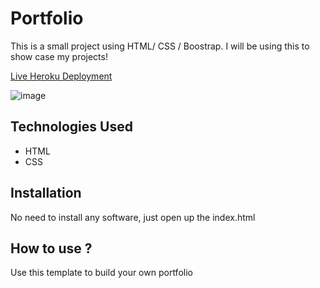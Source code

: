 # Portfolio

This is a small project using HTML/ CSS / Boostrap. I will be using this to show case my projects!

[Live Heroku Deployment](https://portfolio-franklin.herokuapp.com/)

![image](https://user-images.githubusercontent.com/91930170/140784554-46d07b73-8e87-4c65-b8b7-03d5bb8e7111.png)

## Technologies Used

* HTML
* CSS

## Installation

No need to install any software, just open up the index.html

## How to use ?

Use this template to build your own portfolio
